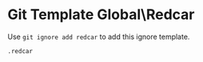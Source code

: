 Git Template Global\Redcar
===

Use `git ignore add redcar` to add this ignore template.

```
.redcar
```
